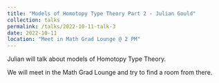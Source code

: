 ```yaml
---
title: "Models of Homotopy Type Theory Part 2 - Julian Gould"
collection: talks
permalink: /talks/2022-10-11-talk-3
date: 2022-10-11
location: "Meet in Math Grad Lounge @ 2 PM"
---
```


Julian will talk about models of Homotopy Type Theory.

We will meet in the Math Grad Lounge and try to find a room from there.

